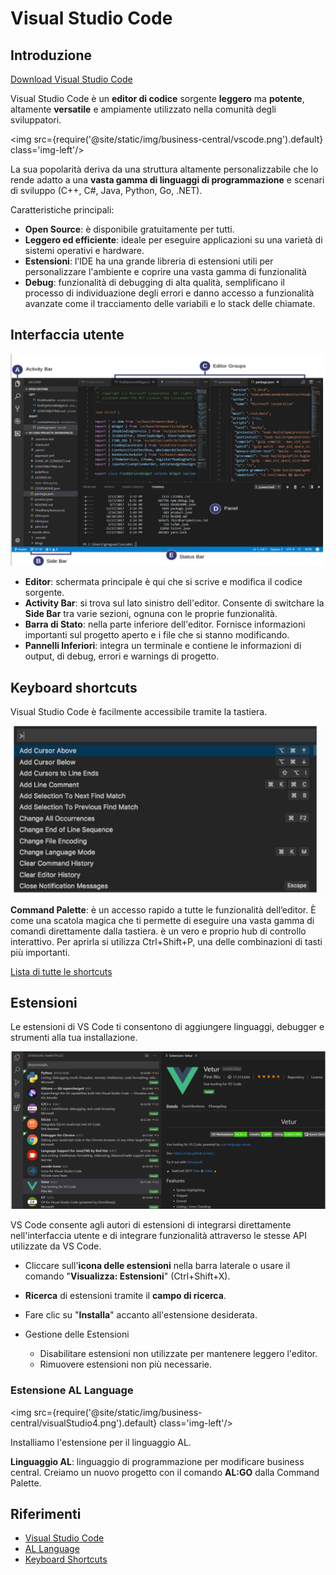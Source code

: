 
# Visual Studio Code

## Introduzione

[Download Visual Studio Code](https://code.visualstudio.com/download)

Visual Studio Code è un **editor di codice** sorgente **leggero** ma **potente**, altamente **versatile** e ampiamente utilizzato nella comunità degli sviluppatori.

<img src={require('@site/static/img/business-central/vscode.png').default} class='img-left'/>

La sua popolarità deriva da una struttura altamente personalizzabile che lo rende adatto a una **vasta gamma di linguaggi di programmazione** e scenari di sviluppo (C++, C#, Java, Python, Go, .NET).

Caratteristiche principali:
* **Open Source**: è disponibile gratuitamente per tutti. 
* **Leggero ed efficiente**: ideale per eseguire applicazioni su una varietà di sistemi operativi e hardware. 
* **Estensioni**: l’IDE ha una grande libreria di estensioni utili per personalizzare l'ambiente e coprire una vasta gamma di funzionalità
* **Debug**: funzionalità di debugging di alta qualità, semplificano il processo di individuazione degli errori e danno accesso a funzionalità avanzate come il tracciamento delle variabili e lo stack delle chiamate.

## Interfaccia utente

![UI](/img/business-central/visualStudio1.png)


- **Editor**: schermata principale è qui che si scrive e modifica il codice sorgente. 
- **Activity Bar**: si trova sul lato sinistro dell'editor. Consente di switchare la **Side Bar** tra varie sezioni, ognuna con le proprie funzionalità.
- **Barra di Stato**: nella parte inferiore dell'editor. Fornisce informazioni importanti sul progetto aperto e i file che si stanno modificando.
- **Pannelli Inferiori**: integra un terminale e contiene le informazioni di output, di debug, errori e warnings di progetto.

## Keyboard shortcuts

Visual Studio Code è facilmente accessibile tramite la tastiera. 

![Command Palette](/img/business-central/visualStudio2.png)

**Command Palette**: è un accesso rapido a tutte le funzionalità dell’editor. È come una scatola magica che ti permette di eseguire una vasta gamma di comandi direttamente dalla tastiera. è un vero e proprio hub di controllo interattivo. Per aprirla si utilizza Ctrl+Shift+P, una delle combinazioni di tasti più importanti.

[Lista di tutte le shortcuts](https://code.visualstudio.com/docs/getstarted/keybindings#_keyboard-shortcuts-reference)

## Estensioni

Le estensioni di VS Code ti consentono di aggiungere linguaggi, debugger e strumenti alla tua installazione. 

![Estensioni di VS](../../../static/img/business-central/visualStudio3.png)

VS Code consente agli autori di estensioni di integrarsi direttamente nell'interfaccia utente e di integrare funzionalità attraverso le stesse API utilizzate da VS Code. 

- Cliccare sull'**icona delle estensioni** nella barra laterale o usare il comando "**Visualizza: Estensioni**"  (Ctrl+Shift+X).
- **Ricerca** di estensioni tramite il **campo di ricerca**.
- Fare clic su "**Installa**" accanto all'estensione desiderata. 

- Gestione delle Estensioni
    - Disabilitare estensioni non utilizzate per mantenere leggero l'editor. 
    - Rimuovere estensioni non più necessarie.

### Estensione AL Language


<img src={require('@site/static/img/business-central/visualStudio4.png').default} class='img-left'/>

Installiamo l'estensione per il linguaggio AL. 

**Linguaggio AL**: linguaggio di programmazione per modificare business central. Creiamo un nuovo progetto con il comando **AL:GO** dalla Command Palette.



## Riferimenti
* [Visual Studio Code](https://code.visualstudio.com/)
* [AL Language](https://marketplace.visualstudio.com/items?itemName=ms-dynamics-smb.al)
* [Keyboard Shortcuts](https://code.visualstudio.com/docs/getstarted/keybindings#_keyboard-shortcuts-reference)